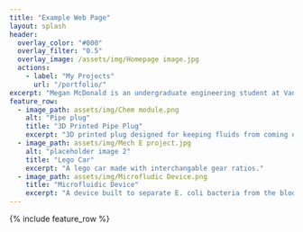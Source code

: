```yaml
---
title: "Example Web Page"
layout: splash
header:
  overlay_color: "#000"
  overlay_filter: "0.5"
  overlay_image: /assets/img/Homepage image.jpg 
  actions:
    - label: "My Projects"
      url: "/portfolio/"
excerpt: "Megan McDonald is an undergraduate engineering student at Vanderbilt University with a passion for learning and creativity. Her goal is to apply her skills and work ethic in the polymer and organic industry."
feature_row:
  - image_path: assets/img/Chem module.png
    alt: "Pipe plug"
    title: "3D Printed Pipe Plug"
    excerpt: "3D printed plug designed for keeping fluids from coming out of a PVC pipe."
  - image_path: assets/img/Mech E project.jpg
    alt: "placeholder image 2"
    title: "Lego Car"
    excerpt: "A lego car made with interchangable gear ratios."
  - image_path: assets/img/Microfludic Device.png
    title: "Microfluidic Device"
    excerpt: "A device built to separate E. coli bacteria from the bloodstream. "
---
```


{% include feature_row %}

